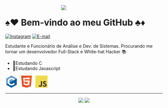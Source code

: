 <img src = "Poker.gif" width = "325px" align = "right">

# ♠️♥️ Bem-vindo ao meu GitHub ♣️♦️

[![Instagram](https://img.shields.io/badge/-Instagram-%23E4405F?style=for-the-badge&logo=instagram&logoColor=white)](https://www.instagram.com/ramon.muller.08/)
[![E-mail](https://img.shields.io/badge/-Email-000?style=for-the-badge&logo=microsoft-outlook&logoColor=007BFF)](mailto:ramonmuller1002@gmail.com)

Estudante e Funcionário de Análise e Dev. de Sistemas. Procurando me tornar um desenvolvedor Full-Stack e White-hat Hacker 📚

- 📘Estudando C 
- 📙Estudando Javascript  

<div>
  <img src="https://github.com/devicons/devicon/blob/master/icons/c/c-original.svg" title="C" alt="C" width="40" height="40"/>&nbsp;
  <img src="https://github.com/devicons/devicon/blob/master/icons/html5/html5-original.svg" title="HTML5" alt="HTML" width="40" height="40"/>&nbsp;
  <img src="https://github.com/devicons/devicon/blob/master/icons/javascript/javascript-original.svg" title="JavaScript" alt="JavaScript" width="40" height="40"/>&nbsp;
</div>

---

<div align = "center">
<img height = "200em" src="https://github-readme-stats.vercel.app/api/top-langs/?username=RamonMuller1002&show_icons=true&theme=neon&count_private=true"/>
<img height = "200em" src="https://github-readme-stats.vercel.app/api?username=RamonMuller1002&show_icons=true&show_icons=true&theme=neon&count_private=true" />
</div>
